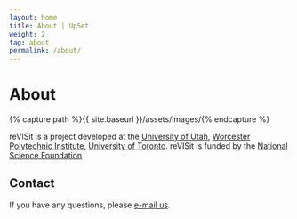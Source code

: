 ```yaml
---
layout: home
title: About | UpSet
weight: 2
tag: about
permalink: /about/
---
```


# About

{% capture path %}{{ site.baseurl }}/assets/images/{% endcapture %}

reVISit is a project developed at the [University of Utah](https://vdl.sci.utah.edu), [Worcester Polytechnic Institute](http://web.cs.wpi.edu/~ltharrison/), [University of Toronto](http://carolinanobre.com/). reVISit is funded by the [National Science Foundation](https://vdl.sci.utah.edu/projects/2022-nsf-revisit/)



## Contact

If you have any questions, please [e-mail us](mailto:alex@sci.utah.edu). 






